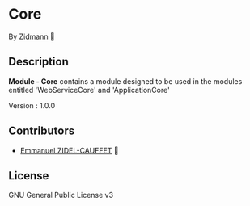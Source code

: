 # Core

By [Zidmann](mailto:emmanuel.zidel@gmail.com) :bow: 

## Description

**Module - Core** contains a module designed to be used in the modules entitled 'WebServiceCore' and 'ApplicationCore'

Version : 1.0.0

## Contributors

* [Emmanuel ZIDEL-CAUFFET](mailto:emmanuel.zidel@gmail.com) :bow: 

## License

GNU General Public License v3
